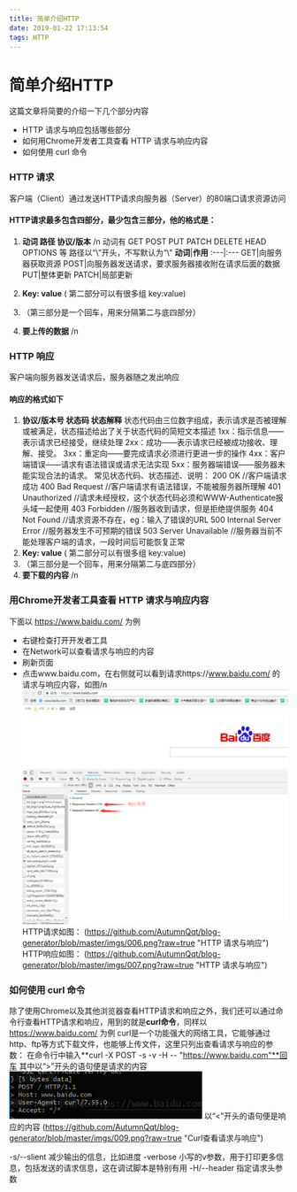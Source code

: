 ```yaml
---
title: 简单介绍HTTP
date: 2019-01-22 17:13:54
tags: HTTP
---
```


# 简单介绍**HTTP**
这篇文章将简要的介绍一下几个部分内容
- HTTP 请求与响应包括哪些部分
- 如何用Chrome开发者工具查看 HTTP 请求与响应内容
- 如何使用 curl 命令

### HTTP 请求
客户端（Client）通过发送HTTP请求向服务器（Server）的80端口请求资源访问
#### HTTP请求最多包含四部分，最少包含三部分，他的格式是：
1. **动词 路径 协议/版本** /n
   动词有 GET POST PUT PATCH DELETE HEAD OPTIONS 等
   路径以“\”开头，不写默认为“\”
   **动词**|**作用**
   :---|:---
   GET|向服务器获取资源
   POST|向服务器发送请求，要求服务器接收附在请求后面的数据
   PUT|整体更新
   PATCH|局部更新

2. **Key: value** ( 第二部分可以有很多组 key:value)
3.  （第三部分是一个回车，用来分隔第二与底四部分）
4. **要上传的数据**
/n

### HTTP 响应
客户端向服务器发送请求后，服务器随之发出响应
#### 响应的格式如下
1. **协议/版本号 状态码 状态解释**
  状态代码由三位数字组成，表示请求是否被理解或被满足，状态描述给出了关于状态代码的简短文本描述
  1xx：指示信息——表示请求已经接受，继续处理
  2xx：成功——表示请求已经被成功接收、理解、接受。
  3xx：重定向——要完成请求必须进行更进一步的操作
  4xx：客户端错误——请求有语法错误或请求无法实现
  5xx：服务器端错误——服务器未能实现合法的请求。
  常见状态代码、状态描述、说明：
  200 OK      //客户端请求成功
  400 Bad Request  //客户端请求有语法错误，不能被服务器所理解
  401 Unauthorized //请求未经授权，这个状态代码必须和WWW-Authenticate报头域一起使用 
  403 Forbidden  //服务器收到请求，但是拒绝提供服务
  404 Not Found  //请求资源不存在，eg：输入了错误的URL
  500 Internal Server Error //服务器发生不可预期的错误
  503 Server Unavailable  //服务器当前不能处理客户端的请求，一段时间后可能恢复正常
2. **Key: value** ( 第二部分可以有很多组 key:value)
3. （第三部分是一个回车，用来分隔第二与底四部分）
4. **要下载的内容**
/n

### 用Chrome开发者工具查看 HTTP 请求与响应内容
下面以 <a href="https://www.baidu.com/" target="_blank" >https://www.baidu.com/</a> 为例
- 右键检查打开开发者工具
- 在Network可以查看请求与响应的内容
- 刷新页面
- 点击www.baidu.com，在右侧就可以看到请求https://www.baidu.com/ 的请求与响应内容，如图/n
![blockchain](https://github.com/AutumnQqt/blog-generator/blob/master/imgs/005.png?raw=true "HTTP 请求与响应")
HTTP请求如图：
(https://github.com/AutumnQqt/blog-generator/blob/master/imgs/006.png?raw=true "HTTP 请求与响应")
HTTP响应如图：
(https://github.com/AutumnQqt/blog-generator/blob/master/imgs/007.png?raw=true "HTTP 请求与响应")

### 如何使用 curl 命令
除了使用Chrome以及其他浏览器查看HTTP请求和响应之外，我们还可以通过命令行查看HTTP请求和响应，用到的就是**curl命令**，同样以 <a href="https://www.baidu.com/" target="_blank" >https://www.baidu.com/</a> 为例
curl是一个功能强大的网络工具，它能够通过http、ftp等方式下载文件，也能够上传文件，这里只列出查看请求与响应的参数：
在命令行中输入**curl -X POST -s -v -H -- "https://www.baidu.com"**回车
其中以“>”开头的语句便是请求的内容
![blockchain](https://github.com/AutumnQqt/blog-generator/blob/master/imgs/008.png?raw=true "Curl查看请求与响应")
以“<”开头的语句便是响应的内容
(https://github.com/AutumnQqt/blog-generator/blob/master/imgs/009.png?raw=true "Curl查看请求与响应")

-s/--slient 减少输出的信息，比如进度
-verbose 小写的v参数，用于打印更多信息，包括发送的请求信息，这在调试脚本是特别有用
-H/--header 指定请求头参数

